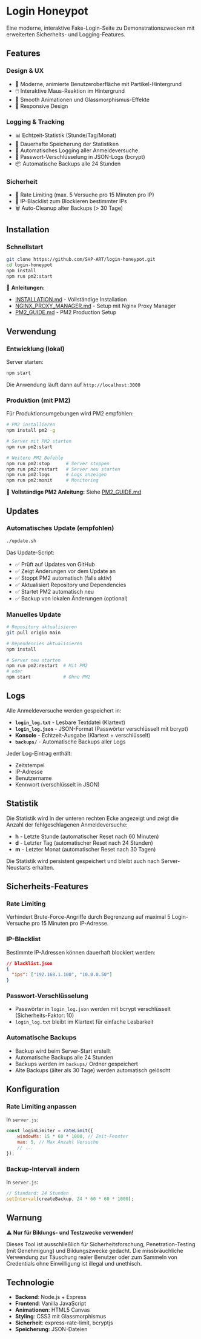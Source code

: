 # Login Honeypot

Eine moderne, interaktive Fake-Login-Seite zu Demonstrationszwecken mit erweiterten Sicherheits- und Logging-Features.

## Features

### Design & UX
- 🎨 Moderne, animierte Benutzeroberfläche mit Partikel-Hintergrund
- 🖱️ Interaktive Maus-Reaktion im Hintergrund
- 💫 Smooth Animationen und Glassmorphismus-Effekte
- 📱 Responsive Design

### Logging & Tracking
- 📊 Echtzeit-Statistik (Stunde/Tag/Monat)
- 💾 Dauerhafte Speicherung der Statistiken
- 📝 Automatisches Logging aller Anmeldeversuche
- 🔐 Passwort-Verschlüsselung in JSON-Logs (bcrypt)
- 📦 Automatische Backups alle 24 Stunden

### Sicherheit
- 🚦 Rate Limiting (max. 5 Versuche pro 15 Minuten pro IP)
- 🚫 IP-Blacklist zum Blockieren bestimmter IPs
- 🗑️ Auto-Cleanup alter Backups (> 30 Tage)

## Installation

### Schnellstart

```bash
git clone https://github.com/SHP-ART/login-honeypot.git
cd login-honeypot
npm install
npm run pm2:start
```

📖 **Anleitungen:**
- [INSTALLATION.md](INSTALLATION.md) - Vollständige Installation
- [NGINX_PROXY_MANAGER.md](NGINX_PROXY_MANAGER.md) - Setup mit Nginx Proxy Manager
- [PM2_GUIDE.md](PM2_GUIDE.md) - PM2 Production Setup

## Verwendung

### Entwicklung (lokal)

Server starten:
```bash
npm start
```

Die Anwendung läuft dann auf `http://localhost:3000`

### Produktion (mit PM2)

Für Produktionsumgebungen wird PM2 empfohlen:

```bash
# PM2 installieren
npm install pm2 -g

# Server mit PM2 starten
npm run pm2:start

# Weitere PM2 Befehle
npm run pm2:stop      # Server stoppen
npm run pm2:restart   # Server neu starten
npm run pm2:logs      # Logs anzeigen
npm run pm2:monit     # Monitoring
```

📖 **Vollständige PM2 Anleitung:** Siehe [PM2_GUIDE.md](PM2_GUIDE.md)

## Updates

### Automatisches Update (empfohlen)

```bash
./update.sh
```

Das Update-Script:
- ✅ Prüft auf Updates von GitHub
- ✅ Zeigt Änderungen vor dem Update an
- ✅ Stoppt PM2 automatisch (falls aktiv)
- ✅ Aktualisiert Repository und Dependencies
- ✅ Startet PM2 automatisch neu
- ✅ Backup von lokalen Änderungen (optional)

### Manuelles Update

```bash
# Repository aktualisieren
git pull origin main

# Dependencies aktualisieren
npm install

# Server neu starten
npm run pm2:restart  # Mit PM2
# oder
npm start            # Ohne PM2
```

## Logs

Alle Anmeldeversuche werden gespeichert in:
- **`login_log.txt`** - Lesbare Textdatei (Klartext)
- **`login_log.json`** - JSON-Format (Passwörter verschlüsselt mit bcrypt)
- **Konsole** - Echtzeit-Ausgabe (Klartext + verschlüsselt)
- **`backups/`** - Automatische Backups aller Logs

Jeder Log-Eintrag enthält:
- Zeitstempel
- IP-Adresse
- Benutzername
- Kennwort (verschlüsselt in JSON)

## Statistik

Die Statistik wird in der unteren rechten Ecke angezeigt und zeigt die Anzahl der fehlgeschlagenen Anmeldeversuche:
- **h** - Letzte Stunde (automatischer Reset nach 60 Minuten)
- **d** - Letzter Tag (automatischer Reset nach 24 Stunden)
- **m** - Letzter Monat (automatischer Reset nach 30 Tagen)

Die Statistik wird persistent gespeichert und bleibt auch nach Server-Neustarts erhalten.

## Sicherheits-Features

### Rate Limiting
Verhindert Brute-Force-Angriffe durch Begrenzung auf maximal 5 Login-Versuche pro 15 Minuten pro IP-Adresse.

### IP-Blacklist
Bestimmte IP-Adressen können dauerhaft blockiert werden:
```json
// blacklist.json
{
  "ips": ["192.168.1.100", "10.0.0.50"]
}
```

### Passwort-Verschlüsselung
- Passwörter in `login_log.json` werden mit bcrypt verschlüsselt (Sicherheits-Faktor: 10)
- `login_log.txt` bleibt im Klartext für einfache Lesbarkeit

### Automatische Backups
- Backup wird beim Server-Start erstellt
- Automatische Backups alle 24 Stunden
- Backups werden im `backups/` Ordner gespeichert
- Alte Backups (älter als 30 Tage) werden automatisch gelöscht

## Konfiguration

### Rate Limiting anpassen
In `server.js`:
```javascript
const loginLimiter = rateLimit({
    windowMs: 15 * 60 * 1000, // Zeit-Fenster
    max: 5, // Max Anzahl Versuche
    // ...
});
```

### Backup-Intervall ändern
In `server.js`:
```javascript
// Standard: 24 Stunden
setInterval(createBackup, 24 * 60 * 60 * 1000);
```

## Warnung

⚠️ **Nur für Bildungs- und Testzwecke verwenden!**

Dieses Tool ist ausschließlich für Sicherheitsforschung, Penetration-Testing (mit Genehmigung) und Bildungszwecke gedacht. Die missbräuchliche Verwendung zur Täuschung realer Benutzer oder zum Sammeln von Credentials ohne Einwilligung ist illegal und unethisch.

## Technologie

- **Backend**: Node.js + Express
- **Frontend**: Vanilla JavaScript
- **Animationen**: HTML5 Canvas
- **Styling**: CSS3 mit Glassmorphismus
- **Sicherheit**: express-rate-limit, bcryptjs
- **Speicherung**: JSON-Dateien
